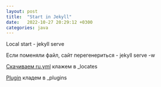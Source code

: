 ```yaml
---
layout: post
title:  "Start in Jekyll"
date:   2022-10-27 20:29:12 +0300
categories: java
---
```



Local start - jekyll serve

Если поменяли файл, сайт перегенериться - jekyll serve -w

[Скачиваем ru.yml](https://gist.github.com/NosovArtem/cd806b90551c69bdb79d35d319375184) клажем в _locates

[Plugin](https://gist.github.com/NosovArtem/47660735393aa4134784c06ffe10e25f) кладем в _plugins